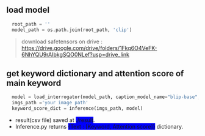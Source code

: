 ## load model
``` Python
  root_path = ''
  model_path = os.path.join(root_path, 'clip')
```
> download safetensors on drive : 
  > https://drive.google.com/drive/folders/1Fkq6O4VeFK-6NhYQU9rAIbkgSQO0NLef?usp=drive_link


## get keyword dictionary and attention score of main keyword
``` Python
  model = load_interrogator(model_path, caption_model_name="blip-base", device="cuda") 
  imgs_path ='your image path'
  keyword_score_dict = inference(imgs_path, model)
```
- result(csv file) saved at <span style="background-color:blue">./result</span>.
- Inference.py returns <span style="background-color:blue">{Text : [Keyword, Attention score]}</span> dictionary.
